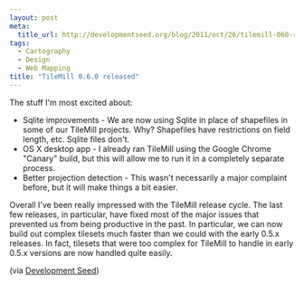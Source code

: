 ```yaml
--- 
layout: post
meta: 
  title_url: http://developmentseed.org/blog/2011/oct/26/tilemill-060-released/
tags: 
  - Cartography
  - Design
  - Web Mapping
title: "TileMill 0.6.0 released"
---
```


The stuff I'm most excited about:

- Sqlite improvements - We are now using Sqlite in place of shapefiles in some of our TileMill projects. Why? Shapefiles have restrictions on field length, etc. Sqlite files don't.
- OS X desktop app - I already ran TileMill using the Google Chrome "Canary" build, but this will allow me to run it in a completely separate process.
- Better projection detection - This wasn't necessarily a major complaint before, but it will make things a bit easier.

Overall I've been really impressed with the TileMill release cycle. The last few releases, in particular, have fixed most of the major issues that prevented us from being productive in the past. In particular, we can now build out complex tilesets much faster than we could with the early 0.5.x releases. In fact, tilesets that were too complex for TileMill to handle in early 0.5.x versions are now handled quite easily.

(via [Development Seed](http://developmentseed.org/blog/2011/oct/26/tilemill-060-released/))